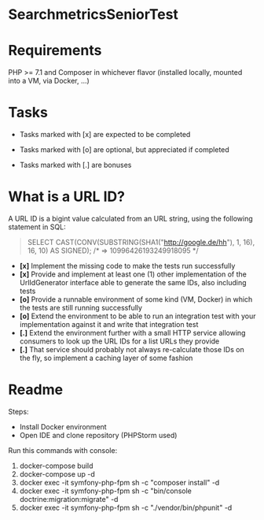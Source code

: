 # SearchmetricsSeniorTest

# Requirements
PHP >= 7.1 and Composer in whichever flavor (installed locally, mounted into a VM, via Docker, ...)

# Tasks
  - Tasks marked with [x] are expected to be completed

  - Tasks marked with [o] are optional, but appreciated if completed

  - Tasks marked with [.] are bonuses
# What is a URL ID?
A URL ID is a bigint value calculated from an URL string, using the following statement in SQL:

> SELECT CAST(CONV(SUBSTRING(SHA1("http://google.de/hh"), 1, 16), 16, 10) AS SIGNED);
/* => 10996426193249918095 */

  - **[x]** Implement the missing code to make the tests run successfully
  - **[x]** Provide and implement at least one (1) other implementation of the UrlIdGenerator interface able to generate the same IDs, also including tests
  - **[o]** Provide a runnable environment of some kind (VM, Docker) in which the tests are still running successfully
  - **[o]** Extend the environment to be able to run an integration test with your implementation against it and write that integration test
  - **[.]** Extend the environment further with a small HTTP service allowing consumers to look up the URL IDs for a list URLs they provide
  - **[.]** That service should probably not always re-calculate those IDs on the fly, so implement a caching layer of some fashion

# Readme
Steps:
- Install Docker environment
- Open IDE and clone repository (PHPStorm used)

Run this commands with console:
1. docker-compose build
2. docker-compose up -d
3. docker exec -it symfony-php-fpm sh -c "composer install" -d
4. docker exec -it symfony-php-fpm sh -c "bin/console doctrine:migration:migrate" -d
5. docker exec -it symfony-php-fpm sh -c "./vendor/bin/phpunit" -d

